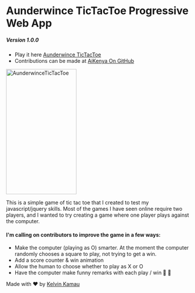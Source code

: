 # Aunderwince TicTacToe Progressive Web App
##### _Version 1.0.0_

* Play it here [Aunderwince TicTacToe](https://kelvinkamau.me/tictactoe)
* Contributions can be made at [AiKenya On GitHub](https://github.com/AiKenya/AunderwinceTicTacToe)

<a href="https://github.com/kelvinkamau/AunderwinceTicTacToe/blob/master/IMG-20171204-WA0019.jpg"><img alt="AunderwinceTicTacToe" src="https://github.com/kelvinkamau/AunderwinceTicTacToe/blob/master/IMG-20171204-WA0019.jpg" width="192" height="341"/></a>

This is a simple game of tic tac toe that I created to test my  javascript/jquery skills.
Most of the games I have seen online require two players, and I wanted to try creating a game where one player plays against the computer.

#### I'm calling on contributors to improve the game in a few ways:

* Make the computer (playing as O) smarter. At the moment the computer randomly chooses a square to play, not trying to get a win.
* Add a score counter & win animation
* Allow the human to choose whether to play as X or O
* Have the computer make funny remarks with each play / win 🌲 🍹

Made with ❤️ by [Kelvin Kamau](https://github.com/kelvinkamau)


